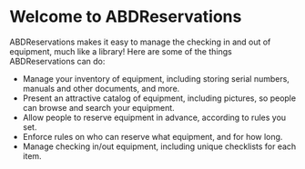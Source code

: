 # Welcome to ABDReservations

ABDReservations makes it easy to manage the checking in and out of equipment, much like a library! Here are some of the things ABDReservations can do:

* Manage your inventory of equipment, including storing serial numbers, manuals and other documents, and more.
* Present an attractive catalog of equipment, including pictures, so people can browse and search your equipment.
* Allow people to reserve equipment in advance, according to rules you set.
* Enforce rules on who can reserve what equipment, and for how long.
* Manage checking in/out equipment, including unique checklists for each item.
